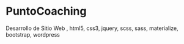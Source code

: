 # PuntoCoaching
Desarrollo de Sitio Web , html5, css3, jquery, scss, sass, materialize, bootstrap, wordpress 
